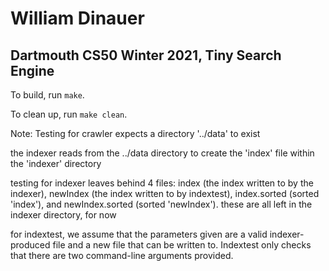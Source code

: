 # William Dinauer
## Dartmouth CS50 Winter 2021, Tiny Search Engine

To build, run `make`.

To clean up, run `make clean`.

Note: Testing for crawler expects a directory '../data' to exist

the indexer reads from the ../data directory to create the 'index' file within the 'indexer' directory

testing for indexer leaves behind 4 files: index (the index written to by the indexer), newIndex (the index written to by indextest), 
index.sorted (sorted 'index'), and newIndex.sorted (sorted 'newIndex').
these are all left in the indexer directory, for now

for indextest, we assume that the parameters given are a valid indexer-produced file and a new file
that can be written to. Indextest only checks that there are two command-line arguments provided.
